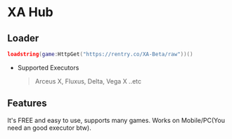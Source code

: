 # XA Hub
## Loader
```lua
loadstring(game:HttpGet("https://rentry.co/XA-Beta/raw"))()
```
* Supported Executors
    > Arceus X,
    Fluxus,
    Delta,
    Vega X
..etc
## Features
It's FREE and easy to use, supports many games. Works on Mobile/PC(You need an good executor btw).
